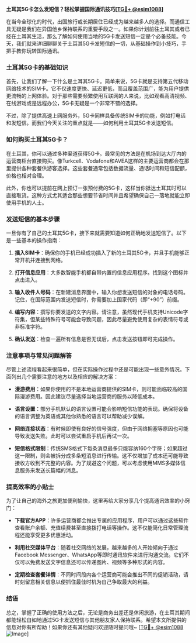 **土耳其5G卡怎么发短信？轻松掌握国际通讯技巧[[TG💪+ @esim1088](https://t.me/s/esim1088)]**

在当今全球化的时代，出国旅行或长期居住已经成为越来越多人的选择。而通信工具无疑是我们在异国他乡保持联系的重要手段之一。如果你计划前往土耳其或者已经在土耳其生活，那么了解如何使用当地的5G卡发送短信一定是个必备技能。今天，我们就来详细聊聊关于土耳其5G卡发短信的一切，从基础操作到小技巧，手把手教你玩转国际通讯。

### 土耳其5G卡的基础知识

首先，让我们了解一下什么是土耳其5G卡。简单来说，5G卡就是支持第五代移动网络技术的SIM卡。它不仅速度更快、延迟更低，而且覆盖范围广，能为用户提供更流畅的上网体验。对于那些需要频繁使用互联网的人来说，比如观看高清视频、在线游戏或是远程办公，5G卡无疑是一个非常不错的选择。

不过，除了提供高速上网服务外，5G卡同样具备传统SIM卡的功能，例如打电话和发短信。而我们今天关注的重点就是——如何利用土耳其5G卡发送短信。

### 如何购买土耳其5G卡？

在土耳其，你可以通过多种渠道获得5G卡。最常见的方法是在机场到达大厅内的运营商柜台直接购买。像Turkcell、Vodafone和AVEA这样的主要运营商都会在那里提供各种套餐供游客选择。这些套餐通常包括数据流量、通话时间和短信配额，价格也相对合理。

此外，你也可以提前在网上预订一张预付费的5G卡，这样当你抵达土耳其时可以直接取货。这种方式尤其适合那些想要节省时间并且希望确保自己一落地就能立即使用手机的人士。

### 发送短信的基本步骤

一旦你有了自己的土耳其5G卡，接下来就需要知道如何正确地发送短信了。以下是一些基本的操作指南：

1. **插入SIM卡**：确保你的手机已经成功插入了新的土耳其5G卡，并且手机能够正常开机并连接到网络。
   
2. **打开信息应用**：大多数智能手机都自带内置的信息应用程序。找到这个图标并点击进入。

3. **输入收件人号码**：在新建消息界面中，输入你想发送短信的对象的电话号码。记住，在国际范围内发送短信时，你需要加上国家代码（即“+90”）前缀。

4. **编写内容**：撰写你要发送的文字内容。请注意，虽然现代手机支持Unicode字符集，但某些特殊符号可能会导致问题，因此尽量避免使用复杂的表情符号或非标准字符。

5. **确认发送**：检查一遍所有信息是否无误后，点击发送按钮即可完成操作。

### 注意事项与常见问题解答

尽管上述流程看起来很简单，但在实际操作过程中还是可能出现一些意外情况。下面列出几个需要注意的地方以及相应的解决方案：

- **漫游费用**：如果你使用的不是本地运营商提供的SIM卡，则可能面临较高的国际漫游费用。因此建议尽量选择当地运营商的服务以降低成本。
  
- **语言设置**：部分手机默认的语言设置可能会影响短信功能的表现。确保将设备的语言调整为英语或其他你熟悉的语言可以帮助减少误解。

- **网络连接状态**：有时候即使有良好的信号强度，但由于网络拥塞等原因也可能导致发送失败。此时可以尝试重启手机后再试一次。

- **短信格式限制**：传统SMS格式下每条消息最多只能容纳160个字符；如果超过这一限制，则会被拆分成多条短消息进行传输。这不仅增加了成本还可能导致接收方收到不完整的内容。为了规避这个问题，可以考虑使用MMS多媒体信息服务来发送长篇幅的消息。

### 提高效率的小贴士

为了让自己的海外之旅更加便利愉快，这里再给大家分享几个提高通讯效率的小窍门：

- **下载官方APP**：许多运营商都会推出专属的应用程序，用户可以通过这些软件查看账户余额、充值续费甚至直接拨打电话等操作。这不仅能简化日常管理流程还能享受更多优惠活动。

- **利用社交媒体平台**：随着社交网络的发展，越来越多的人开始倾向于通过Facebook Messenger、WhatsApp等即时通讯软件来进行沟通交流。它们不仅可以免费发送文字信息还可以传递图片、视频等多种形式的内容。

- **定期检查套餐详情**：不同时间段内各个运营商可能会推出不同的促销活动，请时刻留意相关信息以便抓住最佳时机为自己争取最大的利益。

### 结语

总之，掌握了正确的使用方法之后，无论是商务出差还是休闲旅游，在土耳其期间都能轻松自如地通过5G卡发送短信与其他朋友家人保持联系。希望本文所提供的信息对你有所帮助！如果你还有其他疑问欢迎随时提问哦~ [[TG💪+ @esim1088](https://t.me/s/esim1088) ![Image](https://i.postimg.cc/4NQfJmqS/Snipaste-2025-05-13-00-14-12.png)]